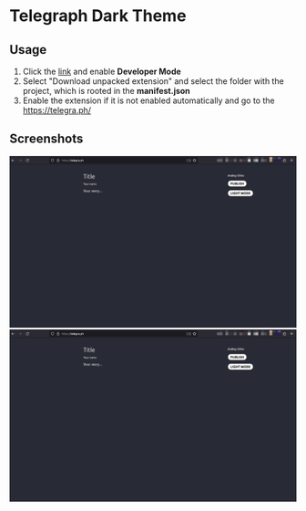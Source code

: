 # Telegraph Dark Theme
## Usage
1. Click the [link](https://chrome://extensions/) and enable **Developer Mode**
2. Select "Download unpacked extension" and select the folder with the project, which is rooted in the **manifest.json**
3. Enable the extension if it is not enabled automatically and go to the https://telegra.ph/
## Screenshots
![Screenshot Dark Mode](https://github.com/3epo/telegraph-dark-mode/blob/main/screenshots/telegraph(dark).png)
![Screenshot Light Mode](https://github.com/3epo/telegraph-dark-mode/blob/main/screenshots/telegraph(dark).png)

